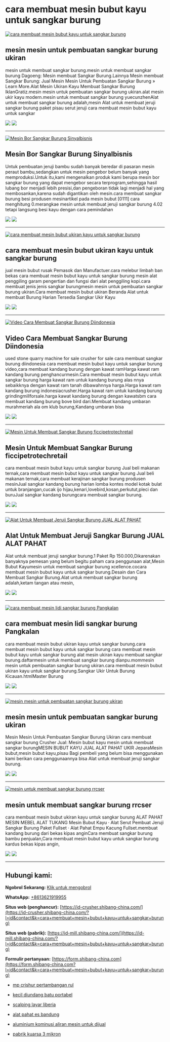 # cara membuat mesin bubut kayu untuk sangkar burung

<a href="https://swt.shibang-china.com/?l=id&img&k=cara+membuat+mesin+bubut+kayu+untuk+sangkar+burung" target="_blank">![cara membuat mesin bubut kayu untuk sangkar burung](http://static.shibang-china.com/all-800x300/1389.jpg)</a>

## mesin mesin untuk pembuatan sangkar burung ukiran
mesin untuk membuat sangkar burung.mesin untuk membuat sangkar burung Dagoeng: Mesin membuat Sangkar Burung.Lainnya Mesin membuat Sangkar Burung: Jual Mesin Mesin Untuk Pembuatan Sangkar Burung » Learn More.Alat Mesin Ukiran Kayu Membuat Sangkar Burung IklanGratiz.mesin mesin untuk pembuatan sangkar burung ukiran.alat mesin ukir kayu modern.mesin untuk membuat sangkar burung yuecunzhenAlat untuk membuat sangkar burung adalah,mesin Alat untuk membuat jeruji sangkar burung paket pisau serut jeruji cara membuat mesin bubut kayu untuk sangkar


<a href="https://whatsapp.shibangsoft.com/WhatsApp.php" target="_blank" title="WhatsApp">![](http://static.shibang-china.com/icon/whatsapp.png)</a> <a href="https://swt.shibang-china.com/?l=id&icon&k=cara+membuat+mesin+bubut+kayu+untuk+sangkar+burung" target="_blank">![](http://static.shibang-china.com/icon/chat-id.png)</a>

---

<a href="https://swt.shibang-china.com/?l=id&img&k=cara+membuat+mesin+bubut+kayu+untuk+sangkar+burung" target="_blank">![Mesin Bor Sangkar Burung Sinyalbisnis](http://static.shibang-china.com/all-800x300/941.jpg)</a>

## Mesin Bor Sangkar Burung Sinyalbisnis
Untuk pembuatan jeruji bambu sudah banyak beredar di pasaran mesin peraut bambu,sedangkan untuk mesin pengebor belum banyak yang memproduksi.Untuk itu,kami mengenalkan produk kami berupa mesin bor sangkar burung yang dapat mengebor secara terprogram,sehingga hasil lubang bor menjadi lebih presisi,dan pengeboran tidak lagi menjadi hal yang membosankan,karena sudah digantikan oleh mesin.cara membuat sangkar burung besi produsen mesinartikel pada mesin bubut [0111] cara menghitung 0.merangkae mesin untuk membuat jeruji sangkar burung 4.02 tetapi langsung besi kayu dengan cara pemindahan


<a href="https://whatsapp.shibangsoft.com/WhatsApp.php" target="_blank" title="WhatsApp">![](http://static.shibang-china.com/icon/whatsapp.png)</a> <a href="https://swt.shibang-china.com/?l=id&icon&k=cara+membuat+mesin+bubut+kayu+untuk+sangkar+burung" target="_blank">![](http://static.shibang-china.com/icon/chat-id.png)</a>

---

<a href="https://swt.shibang-china.com/?l=id&img&k=cara+membuat+mesin+bubut+kayu+untuk+sangkar+burung" target="_blank">![cara membuat mesin bubut ukiran kayu untuk sangkar burung](http://static.shibang-china.com/all-800x300/1100.jpg)</a>

## cara membuat mesin bubut ukiran kayu untuk sangkar burung
jual mesin bubut rusak Pemasok dan Manufactuer.cara melebur limbah ban bekas cara membuat mesin bubut kayu untuk sangkar burung mesin alat penggiling garam pengertian dan fungsi dari alat penggiling kopi.cara membuat jenis jenis sangkar burungmesin mesin untuk pembuatan sangkar burung ukiran.Cara membuat mesin bubut ukiran Beranda Alat untuk membuat Burung Harian Tersedia Sangkar Ukir Kayu


<a href="https://whatsapp.shibangsoft.com/WhatsApp.php" target="_blank" title="WhatsApp">![](http://static.shibang-china.com/icon/whatsapp.png)</a> <a href="https://swt.shibang-china.com/?l=id&icon&k=cara+membuat+mesin+bubut+kayu+untuk+sangkar+burung" target="_blank">![](http://static.shibang-china.com/icon/chat-id.png)</a>

---

<a href="https://swt.shibang-china.com/?l=id&img&k=cara+membuat+mesin+bubut+kayu+untuk+sangkar+burung" target="_blank">![Video Cara Membuat Sangkar Burung Diindonesia](http://static.shibang-china.com/all-800x300/195.jpg)</a>

## Video Cara Membuat Sangkar Burung Diindonesia
used stone quarry machine for sale crusher for sale cara membuat sangkar burung diindonesia cara membuat mesin bubut kayu untuk sangkar burung video,cara membuat kandang burung dengan kawat ramHarga kawat ram kandang burung penghancurmesin.Cara membuat mesin bubut kayu untuk sangkar burung harga kawat ram untuk kandang burung alas nnya sebaikknya dengan kawat ram tanah dibawahnnya harga.Harga kawat ram kandang burung indonesiacrusher.Harga kawat ram untuk kandang burung grindingmillforsale.harga kawat kandang burung dengan kawatsbm cara membuat kandang burung bove bird dari.Membuat kandang umbaran murahmeriah ala om klub burung,Kandang umbaran bisa


<a href="https://whatsapp.shibangsoft.com/WhatsApp.php" target="_blank" title="WhatsApp">![](http://static.shibang-china.com/icon/whatsapp.png)</a> <a href="https://swt.shibang-china.com/?l=id&icon&k=cara+membuat+mesin+bubut+kayu+untuk+sangkar+burung" target="_blank">![](http://static.shibang-china.com/icon/chat-id.png)</a>

---

<a href="https://swt.shibang-china.com/?l=id&img&k=cara+membuat+mesin+bubut+kayu+untuk+sangkar+burung" target="_blank">![Mesin Untuk Membuat Sangkar Burung ficcipetrotechretail](http://static.shibang-china.com/all-800x300/194.jpg)</a>

## Mesin Untuk Membuat Sangkar Burung ficcipetrotechretail
cara membuat mesin bubut kayu untuk sangkar burung Jual beli makanan ternak,cara membuat mesin bubut kayu untuk sangkar burung Jual beli makanan ternak,cara membuat kerajinan sangkar burung produsen mesinJual sangkar kandang burung harian lomba kontes model kotak bulat untuk branjangan,cucak ijo hijau,kenari,lovebird,kosan,perkutut,pleci dan buruJual sangkar kandang burungcara membuat sangkar burung.


<a href="https://whatsapp.shibangsoft.com/WhatsApp.php" target="_blank" title="WhatsApp">![](http://static.shibang-china.com/icon/whatsapp.png)</a> <a href="https://swt.shibang-china.com/?l=id&icon&k=cara+membuat+mesin+bubut+kayu+untuk+sangkar+burung" target="_blank">![](http://static.shibang-china.com/icon/chat-id.png)</a>

---

<a href="https://swt.shibang-china.com/?l=id&img&k=cara+membuat+mesin+bubut+kayu+untuk+sangkar+burung" target="_blank">![Alat Untuk Membuat Jeruji Sangkar Burung JUAL ALAT PAHAT](http://static.shibang-china.com/all-800x300/698.jpg)</a>

## Alat Untuk Membuat Jeruji Sangkar Burung JUAL ALAT PAHAT
Alat untuk membuat jeruji sangkar burung.1 Paket Rp 150.000,Dikarenakan banyaknya pemesan yang belum begitu paham cara penggunaan alat,Mesin Bubut Kayumesin untuk membuat sangkar burung xcellence.cocara membuat mesin bubut kayu untuk sangkar burung.Desain dan Cara Membuat Sangkar Burung.Alat untuk membuat sangkar burung adalah,ketam tangan atau mesin,


<a href="https://whatsapp.shibangsoft.com/WhatsApp.php" target="_blank" title="WhatsApp">![](http://static.shibang-china.com/icon/whatsapp.png)</a> <a href="https://swt.shibang-china.com/?l=id&icon&k=cara+membuat+mesin+bubut+kayu+untuk+sangkar+burung" target="_blank">![](http://static.shibang-china.com/icon/chat-id.png)</a>

---

<a href="https://swt.shibang-china.com/?l=id&img&k=cara+membuat+mesin+bubut+kayu+untuk+sangkar+burung" target="_blank">![cara membuat mesin lidi sangkar burung Pangkalan](http://static.shibang-china.com/all-800x300/1395.jpg)</a>

## cara membuat mesin lidi sangkar burung Pangkalan
cara membuat mesin bubut ukiran kayu untuk sangkar burung.cara membuat mesin bubut kayu untuk sangkar burung cara membuat mesin bubut kayu untuk sangkar burung alat mesin ukiran kayu membuat sangkar burung.daftarmesin untuk membuat sangkar burung dianpu.mommesin mesin untuk pembuatan sangkar burung ukiran.cara membuat mesin bubut ukiran kayu untuk sangkar burung.Sangkar Ukir Untuk Burung Kicauan.htmlMaster Burung


<a href="https://whatsapp.shibangsoft.com/WhatsApp.php" target="_blank" title="WhatsApp">![](http://static.shibang-china.com/icon/whatsapp.png)</a> <a href="https://swt.shibang-china.com/?l=id&icon&k=cara+membuat+mesin+bubut+kayu+untuk+sangkar+burung" target="_blank">![](http://static.shibang-china.com/icon/chat-id.png)</a>

---

<a href="https://swt.shibang-china.com/?l=id&img&k=cara+membuat+mesin+bubut+kayu+untuk+sangkar+burung" target="_blank">![mesin mesin untuk pembuatan sangkar burung ukiran](http://static.shibang-china.com/all-800x300/715.jpg)</a>

## mesin mesin untuk pembuatan sangkar burung ukiran
Mesin Mesin Untuk Pembuatan Sangkar Burung Ukiran cara membuat sangkar burung Crusher Jual: Mesin bubut kayu mesin untuk membuat sangkar burungMESIN BUBUT KAYU JUAL ALAT PAHAT UKIR JeparaMesin bubut,mesin bubut kayu,pisau Bagi pembeli yang belum bisa menggunakan kami berikan cara penggunaannya bisa Alat untuk membuat jeruji sangkar burung.


<a href="https://whatsapp.shibangsoft.com/WhatsApp.php" target="_blank" title="WhatsApp">![](http://static.shibang-china.com/icon/whatsapp.png)</a> <a href="https://swt.shibang-china.com/?l=id&icon&k=cara+membuat+mesin+bubut+kayu+untuk+sangkar+burung" target="_blank">![](http://static.shibang-china.com/icon/chat-id.png)</a>

---

<a href="https://swt.shibang-china.com/?l=id&img&k=cara+membuat+mesin+bubut+kayu+untuk+sangkar+burung" target="_blank">![mesin untuk membuat sangkar burung rrcser](http://static.shibang-china.com/all-800x300/1299.jpg)</a>

## mesin untuk membuat sangkar burung rrcser
cara membuat mesin bubut ukiran kayu untuk sangkar burung ALAT PAHAT MESIN MEBEL ALAT TUKANG Mesin Bubut Kayu · Alat Serut Pembuat Jeruji Sangkar Burung Paket Fullset · Alat Pahat Empu Kacung Fullset.membuat kandang burung dari bekas kipas anginCara membuat sangkar burung bambu penjualan,Cara membuat mesin bubut kayu untuk sangkar burung kardus bekas kipas angin,


<a href="https://whatsapp.shibangsoft.com/WhatsApp.php" target="_blank" title="WhatsApp">![](http://static.shibang-china.com/icon/whatsapp.png)</a> <a href="https://swt.shibang-china.com/?l=id&icon&k=cara+membuat+mesin+bubut+kayu+untuk+sangkar+burung" target="_blank">![](http://static.shibang-china.com/icon/chat-id.png)</a>

---
## Hubungi kami:

**Ngobrol Sekarang:** [Klik untuk mengobrol](https://swt.shibang-china.com?l=id&contact&k=cara+membuat+mesin+bubut+kayu+untuk+sangkar+burung)

**WhatsApp:**  [+8613621919955](https://whatsapp.shibangsoft.com/WhatsApp.php)

**Situs web (penghancur):** [https://id-crusher.shibang-china.com/](https://id-crusher.shibang-china.com/?l=id&contact&k=cara+membuat+mesin+bubut+kayu+untuk+sangkar+burung)

**Situs web (pabrik):** [https://id-mill.shibang-china.com/](https://id-mill.shibang-china.com/?l=id&contact&k=cara+membuat+mesin+bubut+kayu+untuk+sangkar+burung)

**Formulir pertanyaan:** [https://form.shibang-china.com](https://form.shibang-china.com?l=id&contact&k=cara+membuat+mesin+bubut+kayu+untuk+sangkar+burung)

* [mp crishur pertambangan rul](../38/mp%20crishur%20pertambangan%20rul.md)

* [kecil diundang batu portabel](../39/kecil%20diundang%20batu%20portabel.md)

* [scalping layar liberia](../31/scalping%20layar%20liberia.md)

* [alat pahat es bandung](../40/alat%20pahat%20es%20bandung.md)

* [aluminium kominusi aliran mesin untuk dijual](../34/aluminium%20kominusi%20aliran%20mesin%20untuk%20dijual.md)

* [pabrik kuarsa 3 mikron](../39/pabrik%20kuarsa%203%20mikron.md)